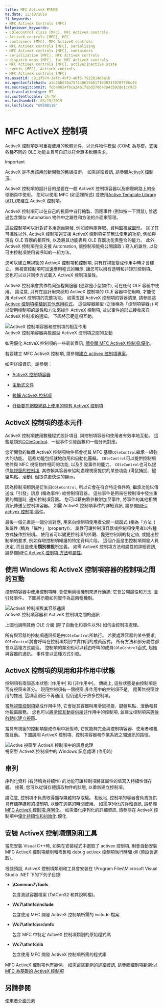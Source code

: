 ```yaml
---
title: MFC ActiveX 控制項
ms.date: 11/19/2018
f1_keywords:
- MFC ActiveX Controls (MFC)
helpviewer_keywords:
- COleControl class [MFC], MFC ActiveX controls
- ActiveX controls [MFC], MFC
- containers [MFC], MFC ActiveX controls
- MFC ActiveX controls [MFC], serializing
- MFC ActiveX controls [MFC], containers
- serialization [MFC], MFC ActiveX controls
- dispatch maps [MFC], for MFC ActiveX controls
- MFC ActiveX controls [MFC], active/inactive state
- events [MFC], ActiveX controls
- MFC ActiveX controls [MFC]
ms.assetid: c911fb74-3afc-4bf3-a0f5-7922b14d9a1b
ms.openlocfilehash: a1c7bb070a75f4406556817163931f0707706c40
ms.sourcegitcommit: fcb48824f9ca24b1f8bd37d647a4d592de1cc925
ms.translationtype: MT
ms.contentlocale: zh-TW
ms.lasthandoff: 08/15/2019
ms.locfileid: "69508118"
---
```

# <a name="mfc-activex-controls"></a>MFC ActiveX 控制項

ActiveX 控制項是可重複使用的軟體元件，以元件物件模型 (COM) 為基礎，支援各種不同的 OLE 功能並且可自訂以符合眾多軟體需求。

>[!IMPORTANT]
> ActiveX 是不應該用於新開發的舊版技術。 如需詳細資訊, 請參閱[ActiveX 控制項](activex-controls.md)。

ActiveX 控制項的設計目的是要在一般 ActiveX 控制項容器以及網際網路上的全球網頁中使用。 您可以使用 MFC (如這裡所述) 或使用[Active Template Library (ATL)](../atl/active-template-library-atl-concepts.md)來建立 ActiveX 控制項。

ActiveX 控制項可以在自己的視窗中自行繪製、回應事件 (例如按一下滑鼠), 並透過包含類似 Automation 物件中之屬性和方法的介面來管理。

這些控制項可以針對許多用途而開發, 例如資料庫存取、資料監視或圖形。 除了其可攜性以外, ActiveX 控制項還支援 ActiveX 控制項先前無法使用的功能, 例如與現有 OLE 容器的相容性, 以及將其功能表與 OLE 容器功能表整合的能力。 此外, ActiveX 控制項完全支援 Automation, 讓控制項能夠公開讀取 \ 寫入的屬性, 以及可由控制項使用者呼叫的一組方法。

您可以建立無視窗的 ActiveX 控制項和控制項, 只有在視窗變成作用中時才會建立。 無視窗控制項可加速應用程式的顯示, 讓您可以擁有透明和非矩形控制項。 您也可以以非同步方式載入 ActiveX 控制項屬性。

ActiveX 控制項會實作為同進程伺服器 (通常是小型物件), 可在任何 OLE 容器中使用。 請注意, 只有在設計用來感知 ActiveX 控制項的 OLE 容器中使用時, 才能使用 ActiveX 控制項的完整功能。 如需支援 ActiveX 控制項的容器清單, 請參閱[將 Activex 控制項移植到其他應用程式](../mfc/containers-for-activex-controls.md)。 這個容器類型 (之後稱為「控制項容器」) 可以使用控制項的屬性和方法來操作 ActiveX 控制項, 並以事件的形式接收來自 ActiveX 控制項的通知。 下圖將示範這項互動。

![ActiveX 控制項容器和控制項的相互作用](../mfc/media/vc37221.gif "ActiveX 控制項容器和控制項的相互作用") <br/>
ActiveX 控制項容器與視窗型 ActiveX 控制項之間的互動

如需優化 ActiveX 控制項的一些最新資訊, [請參閱 MFC ActiveX 控制項:優化](../mfc/mfc-activex-controls-optimization.md)。

若要建立 MFC ActiveX 控制項, 請參閱[建立 activex 控制項專案](../mfc/reference/mfc-activex-control-wizard.md)。

如需詳細資訊，請參閱：

- [ActiveX 控制項容器](../mfc/activex-control-containers.md)

- [主動式文件](../mfc/active-documents.md)

- [瞭解 ActiveX 控制項](/windows/win32/com/activex-controls)

- [升級要在網際網路上使用的現有 ActiveX 控制項](../mfc/upgrading-an-existing-activex-control.md)

##  <a name="_core_basic_components_of_an_activex_control"></a>ActiveX 控制項的基本元件

ActiveX 控制項使用數種程式設計項目, 與控制項容器和使用者有效率地互動。 這些是類別[COleControl](../mfc/reference/colecontrol-class.md)、一組事件引發函數和一個分派對應。

您所開發的每個 ActiveX 控制項物件都會從其 MFC 基類`COleControl`繼承一組強大的功能。 這些功能包括就地啟用和自動化邏輯。 `COleControl`可以提供控制項物件與 MFC 視窗物件相同的功能, 以及引發事件的能力。 `COleControl`也可以提供[無視窗的控制項](../mfc/providing-windowless-activation.md), 其依賴其容器來協助處理視窗提供的某些功能 (滑鼠捕捉、鍵盤焦點、滾動), 但提供更快速的顯示。

因為控制項類別是衍生自`COleControl`, 所以它會在符合特定條件時, 繼承功能以傳送或「引發」訊息 (稱為事件) 給控制項容器。 這些事件是用來在控制項中發生重要的問題時, 通知控制項容器。 您可以藉由將參數附加至事件, 將事件的其他相關資訊傳送至控制項容器。 如需 ActiveX 控制項事件的詳細資訊, 請參閱[MFC activex 控制項:事件](../mfc/mfc-activex-controls-events.md)。

最後一個元素是一個分派對應, 用來向控制項使用者公開一組函式 (稱為「方法」) 和屬性 (稱為「屬性」 (property))。 屬性可讓控制項容器或控制項使用者以各種方式操作控制項。 使用者可以變更控制項的外觀、變更控制項的特定值, 或提出控制項的要求, 例如存取控制項維護的特定資料片段。 這個介面是由控制項開發人員決定, 而且是使用**類別檢視**所定義。 如需 ActiveX 控制項方法和屬性的詳細資訊, 請參閱[MFC ActiveX 控制項:方法](../mfc/mfc-activex-controls-methods.md)和[屬性](../mfc/mfc-activex-controls-properties.md)。

##  <a name="_core_interaction_between_controls_with_windows_and_activex_control_containers"></a>使用 Windows 和 ActiveX 控制項容器的控制項之間的互動

控制項容器中使用控制項時, 會使用兩種機制來進行通訊: 它會公開屬性和方法, 並引發事件。 下圖將示範如何實作為這兩種機制。

![ActiveX 控制項與其容器通訊](../mfc/media/vc37222.gif "ActiveX 控制項與其容器通訊") <br/>
ActiveX 控制項容器和 ActiveX 控制項之間的通訊

上圖也說明其他 OLE 介面 (除了自動化和事件以外) 如何由控制項處理。

所有與容器的控制項通訊都是由`COleControl`所執行。 若要處理容器的某些要求, `COleControl`將會呼叫在控制項類別中實作用的成員函式。 所有方法和部分屬性都會以這種方式處理。 控制項的類別也可以藉由呼叫的成員`COleControl`函式, 起始與容器的通訊。 事件會以這種方式引發。

##  <a name="_core_active_and_inactive_states_of_an_activex_control"></a>ActiveX 控制項的現用和非作用中狀態

控制項有兩個基本狀態: [作用中] 和 [非作用中]。 傳統上, 這些狀態是由控制項是否有視窗來區分。 現用控制項有一個視窗;非作用中的控制項不是。 隨著無視窗啟用的推出, 這項區別已不再通用, 但仍適用于許多控制項。

當[無視窗控制項](../mfc/providing-windowless-activation.md)變成作用中時, 它會從其容器叫用滑鼠捕捉、鍵盤焦點、滾動和其他視窗服務。 您也可以[將滑鼠互動提供給非](../mfc/providing-mouse-interaction-while-inactive.md)作用中的控制項, 並建立控制項來[等候啟動以建立視窗](../mfc/turning-off-the-activate-when-visible-option.md)。

當具有視窗的控制項變成作用中狀態時, 它就能夠完全與控制項容器、使用者和視窗互動。 下圖說明 ActiveX 控制項、控制項容器和作業系統之間通訊的路徑。

![Active 視窗型 ActiveX 控制項中的訊息處理](../mfc/media/vc37223.gif "Active 視窗型 ActiveX 控制項中的訊息處理") <br/>
視窗型 ActiveX 控制項中的 Windows 訊息處理 (作用時)

##  <a name="_core_serializing_activex_elements"></a>串列

序列化資料 (有時稱為持續性) 的功能可讓控制項將其屬性的值寫入持續性儲存體。 接著, 您可以從儲存體讀取物件的狀態, 以重新建立控制項。

請注意, 控制項不負責取得儲存媒體的存取權。 相反地, 控制項的容器會負責提供具有儲存媒體的控制項, 以便在適當的時間使用。 如需序列化的詳細資訊, 請參閱[MFC ActiveX 控制項:序列化](../mfc/mfc-activex-controls-serializing.md)。 如需優化序列化的詳細資訊, 請參閱在 ActiveX 控制項中[優化持續性和初始化](../mfc/optimizing-persistence-and-initialization.md):優化.

##  <a name="_core_installing_activex_control_classes_and_tools"></a>安裝 ActiveX 控制項類別和工具

當您安裝 Visual C++時, 如果在安裝程式中選取了 activex 控制項, 則會自動安裝 MFC ActiveX 控制項類別和零售和 debug activex 控制項執行時間 dll (預設會選取)。

根據預設, ActiveX 控制項類別和工具會安裝在 \Program Files\Microsoft Visual Studio .NET 下的下列子目錄:

- **\Common7\Tools**

   包含測試容器檔案 (TstCon32 和其說明檔)。

- **\Vc7\atlmfc\include**

   包含使用 MFC 開發 ActiveX 控制項所需的 include 檔案

- **\Vc7\atlmfc\src\mfc**

   包含 MFC 中特定 ActiveX 控制項類別的原始程式碼

- **\Vc7\atlmfc\lib**

   包含使用 MFC 開發 ActiveX 控制項所需的程式庫

MFC ActiveX 控制項也有範例。 如需這些範例的詳細資訊, [請參閱控制項範例:以 MFC 為基礎的 ActiveX 控制項](../overview/visual-cpp-samples.md)

## <a name="see-also"></a>另請參閱

[使用者介面元素](../mfc/user-interface-elements-mfc.md)
